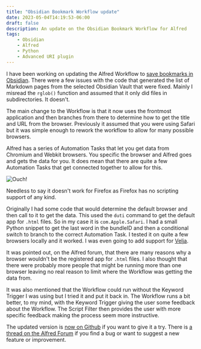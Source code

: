 ```yaml
---
title: "Obsidian Bookmark Workflow update"
date: 2023-05-04T14:19:53-06:00
draft: false
description: An update on the Obsidian Bookmark Workflow for Alfred
tags:
    - Obsidian
    - Alfred
    - Python
    - Advanced URI plugin
---
```


I have been working on updating the Alfred Workflow to [save bookmarks in Obsidian](/posts/createobsidianlink/). There were a few issues with the code that generated the list of Markdown pages from the selected Obsidian Vault that were fixed. Mainly I misread the `rglob()` function and assumed that it only did files in subdirectories. It doesn't. 

The main change to the Workflow is that it now uses the frontmost application and then branches from there to determine how to get the title and URL from the browser. Previously it assumed that you were using Safari but it was simple enough to rework the workflow to allow for many possible browsers. 

Alfred has a series of Automation Tasks that let you get data from Chromium and Webkit browsers. You specific the browser and Alfred goes and gets the data for you. It does mean that there are quite a few Automation Tasks that get connected together to allow for this.

![Ouch!](/images/browserchoice.jpg)

Needless to say it doesn't work for Firefox as Firefox has no scripting support of any kind.

Originally I had some code that would determine the default browser and then call to it to get the data. This used the `duti` command to get the default app for `.html` files. So in my case it is `com.Apple.Safari`. I had a small Python snippet to get the last word in the bundleID and then a conditional switch to branch to the correct Automation Task. I tested it on quite a few browsers locally and it worked. I was even going to add support for [Velja](https://sindresorhus.com/velja). 

It was pointed out, on the Alfred forum, that there are many reasons why a browser wouldn't be the registered app for `.html` files. I also thought that there were probably more people that might be running more than one browser leaving no real reason to limit where the Workflow was getting the data from.

It was also mentioned that the Workflow could run without the Keyword Trigger I was using but I tried it and put it back in. The Workflow runs a bit better, to my mind, with the Keyword Trigger giving the user some feedback about the Workflow. The Script Filter then provides the user with more specific feedback making the process seem more instructive.

The updated version is [now on Github](https://github.com/lolbat/Alfred-Workflow-Create-Obsidian-Link) if you want to give it a try. There is [a thread on the Alfred Forum](https://www.alfredforum.com/topic/20373-save-obsidian-bookmark/#comment-105426) if you find a bug or want to suggest a new feature or improvement. 



